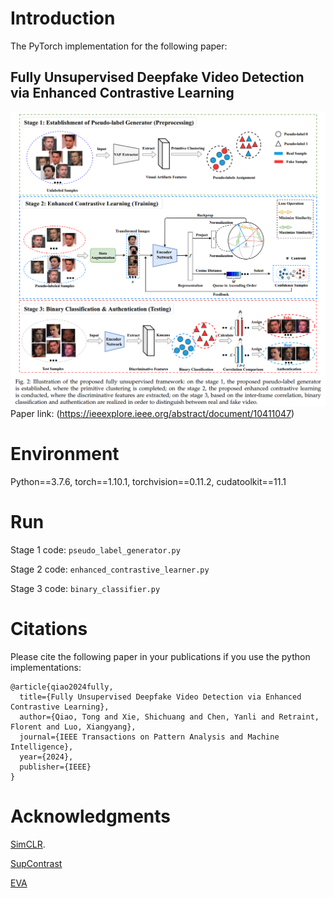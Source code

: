 # Introduction
The PyTorch implementation for the following paper:
## Fully Unsupervised Deepfake Video Detection via Enhanced Contrastive Learning
![alt text](Pipeline.png "Illustration of the proposed fully unsupervised framework")
Paper link: (https://ieeexplore.ieee.org/abstract/document/10411047)

# Environment
Python==3.7.6, torch==1.10.1, torchvision==0.11.2, cudatoolkit==11.1

# Run
Stage 1 code: ``pseudo_label_generator.py``

Stage 2 code: ``enhanced_contrastive_learner.py``

Stage 3 code: ``binary_classifier.py``

# Citations
Please cite the following paper in your publications if you use the python implementations:
```
@article{qiao2024fully,
  title={Fully Unsupervised Deepfake Video Detection via Enhanced Contrastive Learning},
  author={Qiao, Tong and Xie, Shichuang and Chen, Yanli and Retraint, Florent and Luo, Xiangyang},
  journal={IEEE Transactions on Pattern Analysis and Machine Intelligence},
  year={2024},
  publisher={IEEE}
}
```

# Acknowledgments
[SimCLR](https://github.com/sthalles/SimCLR).

[SupContrast](https://github.com/HobbitLong/SupContrast)

[EVA](https://github.com/FalkoMatern/Exploiting-Visual-Artifacts)
